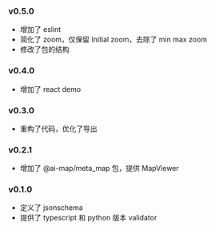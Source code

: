 ### v0.5.0
- 增加了 eslint
- 简化了 zoom，仅保留 Initial zoom，去除了 min max zoom
- 修改了包的结构

### v0.4.0
- 增加了 react demo

### v0.3.0
- 重构了代码，优化了导出

### v0.2.1
- 增加了 @ai-map/meta_map 包，提供 MapViewer

### v0.1.0
- 定义了 jsonschema
- 提供了 typescript 和 python 版本 validator